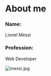 # About me

### Name:
Lionel Messi

### Profession:
Web Developer

![messi.jpg](https://ie.wampi.ru/2023/04/09/messi.jpg)


